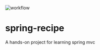 ![workflow](https://github.com/josephjacobmorris/spring-recipe/actions/workflows/build.yml/badge.svg)

# spring-recipe
A hands-on project for learning spring mvc
